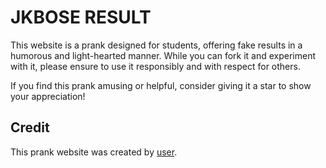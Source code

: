 # JKBOSE RESULT

This website is a prank designed for students, offering fake results in a humorous and light-hearted manner. While you can fork it and experiment with it, please ensure to use it responsibly and with respect for others.

If you find this prank amusing or helpful, consider giving it a star to show your appreciation!

## Credit

This prank website was created by [user](@waheedchalla786).
